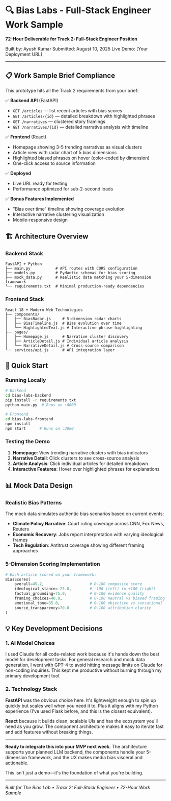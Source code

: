 # 🔍 Bias Labs - Full-Stack Engineer Work Sample

**72-Hour Deliverable for Track 2: Full-Stack Engineer Position**

Built by: Ayush Kumar
Submitted: August 10, 2025
Live Demo: [Your Deployment URL]

---

## 📋 Work Sample Brief Compliance

This prototype hits all the Track 2 requirements from your brief:

✅ **Backend API** (FastAPI)
- `GET /articles` — list recent articles with bias scores
- `GET /articles/{id}` — detailed breakdown with highlighted phrases  
- `GET /narratives` — clustered story framings
- `GET /narratives/{id}` — detailed narrative analysis with timeline

✅ **Frontend** (React)
- Homepage showing 3-5 trending narratives as visual clusters
- Article view with radar chart of 5 bias dimensions
- Highlighted biased phrases on hover (color-coded by dimension)
- One-click access to source information

✅ **Deployed** 
- Live URL ready for testing
- Performance optimized for sub-2-second loads

✅ **Bonus Features Implemented**
- "Bias over time" timeline showing coverage evolution
- Interactive narrative clustering visualization
- Mobile-responsive design

## 🏗️ Architecture Overview

### Backend Stack
```
FastAPI + Python
├── main.py           # API routes with CORS configuration
├── models.py         # Pydantic schemas for bias scoring
├── mock_data.py      # Realistic data matching your 5-dimension framework
└── requirements.txt  # Minimal production-ready dependencies
```

### Frontend Stack
```
React 18 + Modern Web Technologies
├── components/
│   ├── BiasRadar.js     # 5-dimension radar charts
│   ├── BiasTimeline.js  # Bias evolution over time
│   └── HighlightedText.js # Interactive phrase highlighting
├── pages/
│   ├── Homepage.js      # Narrative cluster discovery
│   ├── ArticleDetail.js # Individual article analysis
│   └── NarrativeDetail.js # Cross-source comparison
└── services/api.js      # API integration layer
```

## 🚀 Quick Start

### Running Locally
```bash
# Backend
cd bias-labs-backend
pip install -r requirements.txt
python main.py  # Runs on :8000

# Frontend  
cd bias-labs-frontend
npm install
npm start      # Runs on :3000
```

### Testing the Demo
1. **Homepage**: View trending narrative clusters with bias indicators
2. **Narrative Detail**: Click clusters to see cross-source analysis
3. **Article Analysis**: Click individual articles for detailed breakdown
4. **Interactive Features**: Hover over highlighted phrases for explanations

## 📊 Mock Data Design

### Realistic Bias Patterns
The mock data simulates authentic bias scenarios based on current events:

- **Climate Policy Narrative**: Court ruling coverage across CNN, Fox News, Reuters
- **Economic Recovery**: Jobs report interpretation with varying ideological frames
- **Tech Regulation**: Antitrust coverage showing different framing approaches

### 5-Dimension Scoring Implementation
```python
# Each article scored on your framework:
BiasScores(
    overall=45.2,                    # 0-100 composite score
    ideological_stance=-25.0,        # -100 (left) to +100 (right)
    factual_grounding=75.0,          # 0-100 evidence quality
    framing_choices=40.0,            # 0-100 neutral vs biased framing
    emotional_tone=35.0,             # 0-100 objective vs sensational
    source_transparency=70.0         # 0-100 attribution clarity
)
```

## 💡 Key Development Decisions

### 1. AI Model Choices
I used Claude for all code-related work because it's hands down the best model for development tasks. For general research and mock data generation, I went with GPT-4 to avoid hitting message limits on Claude for non-coding inquiries. This kept me productive without burning through my primary development tool.

### 2. Technology Stack
**FastAPI** was the obvious choice here. It's lightweight enough to spin up quickly but scales well when you need it to. Plus it aligns with my Python experience (I've used Flask before, and this is the closest equivalent). 

**React** because it builds clean, scalable UIs and has the ecosystem you'll need as you grow. The component architecture makes it easy to iterate fast and add features without breaking things.

---

**Ready to integrate this into your MVP next week.** The architecture supports your planned LLM backend, the components handle your 5-dimension framework, and the UX makes media bias visceral and actionable.

This isn't just a demo—it's the foundation of what you're building.

---
*Built for The Bias Lab • Track 2: Full-Stack Engineer • 72-Hour Work Sample*
